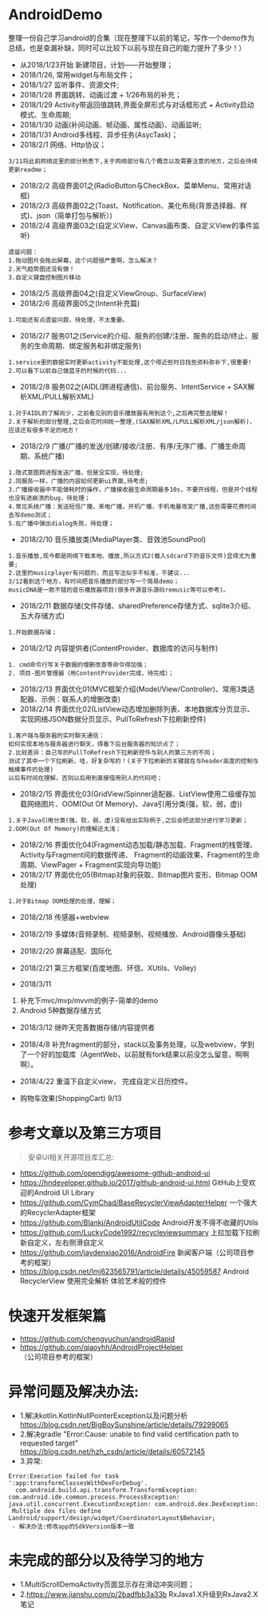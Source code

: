 # AndroidDemo
整理一份自己学习android的合集（现在整理下以前的笔记，写作一个demo作为总结，也是查漏补缺，同时可以比较下以前与现在自己的能力提升了多少！）
- 从2018/1/23开始  新建项目，计划——开始整理；
- 2018/1/26, 常用widget与布局文件；
- 2018/1/27 监听事件、资源文件;
- 2018/1/28 界面跳转、动画过渡 + 1/26布局的补充；
- 2018/1/29 Activity带返回值跳转,界面全屏形式与对话框形式 + Activity启动模式、生命周期;
- 2018/1/30 动画(补间动画、帧动画、属性动画)、动画监听;
- 2018/1/31 Android多线程、异步任务(AsycTask)；
- 2018/2/1 网络、Http协议；
```
3/11将此前网络这里的部分熟悉下,关于网络部分有几个概念以及需要注意的地方，之后会持续更新readme；
```
- 2018/2/2 高级界面01之(RadioButton与CheckBox、菜单Menu、常用对话框)
- 2018/2/3 高级界面02之(Toast、Notification、美化布局(背景选择器、样式)、json（简单打包与解析）)
- 2018/2/4 高级界面03之(自定义View、Canvas画布类、自定义View的事件监听)
```
遗留问题：
1.拖动图片会拖出屏幕，这个问题很严重啊，怎么解决？
2.天气趋势图还没有做！
3.自定义键盘控制图片移动
```
- 2018/2/5 高级界面04之(自定义ViewGroup、SurfaceView)
- 2018/2/6 高级界面05之(Intent补充篇)
```
1.可能还有点遗留问题，待处理，不太重要。
```
- 2018/2/7 服务01之(Service的介绍、服务的创建/注册、服务的启动/终止、服务的生命周期、绑定服务和非绑定服务)
```
1.service里的数据实时更新activity不能处理,这个得近些时日找些资料弥补下,很重要!
2.可以看下以前自己做蓝牙的时候的代码...
```
- 2018/2/8 服务02之(AIDL(跨进程通信)、前台服务、IntentService + SAX解析XML/PULL解析XML)
```
1.对于AIDL的了解尚少，之前看见别的音乐播放器有用到这个,之后再完整去理解！
2.关于解析的部分整理,之后会花时间统一整理,(SAX解析XML/LPULL解析XML/json解析)，应该还有很多不足的地方！
```
- 2018/2/9 广播(广播的发送/创建/接收/注册、有序/无序广播、广播生命周期、系统广播)
```
1.隐式意图跨进程发送广播，但是没实现，待处理;
2.同服务一样，广播的内容如何更新ui界面,待考虑;
3.广播接收器中不能做耗时的操作，广播接收器生命周期最多10s，不要开线程，但是开个线程也没有进崩溃的bug，待处理；
4.常见系统广播：发送短信广播，来电广播，开机广播，手机电量改变广播,这些需要花费时间去写demo测试；
5.在广播中弹出dialog失败，待处理；
```
- 2018/2/10 音乐播放类(MediaPlayer类、音效池SoundPool)
```
1.音乐播放,现今都是网络下载本地、播放,所以方式2(载入sdcard下的音乐文件)显得尤为重要;
2.这里的musicplayer有问题的，而且写法似乎不标准，不建议...
3/12看到这个地方，有时间把音乐播放的部分写一个简易demo；
musicDNA是一款不错的音乐播放器项目(很多开源音乐源码remusic等可以参考)。
```
- 2018/2/11 数据存储(文件存储、sharedPreference存储方式、sqlite3介绍、五大存储方式)
```
1.开始数据存储；
```
- 2018/2/12 内容提供者(ContentProvider、数据库的访问与制作)
```
1. cmd命令行写关于数据的增删改查等命令得加强；
2. 项目-图片管理器（用ContentProvider完成，待完成）；

```
- 2018/2/13 界面优化01(MVC框架介绍(Model/View/Controller)、常用3类适配器、示例：联系人的增删改查)
- 2018/2/14 界面优化02(ListView动态增加删除列表、本地数据库分页显示、实现网络JSON数据分页显示、PullToRefresh下拉刷新控件)
```
1.客户端与服务器的实时聊天通信：
如何实现本地与服务器进行聊天，得看下后台服务器的知识点了；
2.比较差异：自己写的PullToRefresh下拉刷新控件与别人的第三方的不同；
测试了其中一个下拉刷新，哇，好复杂写的！(关于下拉刷新的关键就在与header高度的控制与触摸事件的处理)
以后有时间在理解，否则以后用到直接借用别人的代码吧；
```
- 2018/2/15 界面优化03(GridView/Spinner适配器、ListView使用二级缓存加载网络图片、OOM(Out Of Memory)、Java引用分类(强，软，弱，虚))
```
1.关于Java引用分类(强，软，弱，虚)没有给出实际例子,之后会把这部分进行学习更新；
2.OOM(Out Of Memory)的理解还太浅；
```
- 2018/2/16 界面优化04(Fragment动态加载/静态加载、Fragment的栈管理、Activity与Fragment间的数据传递、
Fragment的动画效果、Fragment的生命周期、ViewPager + Fragment实现向导功能)
- 2018/2/17 界面优化05(Bitmap对象的获取、Bitmap图片变形、Bitmap OOM处理)
```
1.对于Bitmap OOM处理的处理，理解；
```
- 2018/2/18 传感器+webview
- 2018/2/19 多媒体(音频录制、视频录制、视频播放、Android摄像头基础)
- 2018/2/20 屏幕适配、国际化
- 2018/2/21 第三方框架(百度地图、环信、XUtils、Volley)

- 2018/3/11
1. 补充下mvc/mvp/mvvm的例子-简单的demo
2. Android 5种数据存储方式

- 2018/3/12 继昨天完善数据存储/内容提供者
- 2018/4/8  补充fragment的部分，stack以及事务处理，以及webview，学到了一个好的加载库（AgentWeb，以前就有fork结果以前没怎么留意，啊啊啊）。

- 2018/4/22 重温下自定义view， 完成自定义日历控件。

- 购物车效果(ShoppingCart) 9/13



# 参考文章以及第三方项目
> 安卓UI相关开源项目库汇总:
- https://github.com/opendigg/awesome-github-android-ui 
- https://hndeveloper.github.io/2017/github-android-ui.html GitHub上受欢迎的Android UI Library
- https://github.com/CymChad/BaseRecyclerViewAdapterHelper 一个强大的RecyclerAdapter框架
- https://github.com/Blankj/AndroidUtilCode Android开发不得不收藏的Utils
- https://github.com/LuckyCode1992/recycleviewsummary 上拉加载下拉刷新自定义，左右侧滑自定义
- https://github.com/jaydenxiao2016/AndroidFire 新闻客户端（公司项目参考的框架）
- https://blog.csdn.net/lmj623565791/article/details/45059587 Android RecyclerView 使用完全解析 体验艺术般的控件


# 快速开发框架篇
- https://github.com/chengyuchun/androidRapid
- https://github.com/qiaoyhh/AndroidProjectHelper （公司项目参考的框架）

# 异常问题及解决办法:
- 1.解决kotlin.KotlinNullPointerException以及问题分析 https://blog.csdn.net/BigBoySunshine/article/details/79299065 
- 2.解决gradle "Error:Cause: unable to find valid certification path to requested target" https://blog.csdn.net/hzh_csdn/article/details/60572145
- 3.异常:
```
Error:Execution failed for task ':app:transformClassesWithDexForDebug'.
  com.android.build.api.transform.TransformException: com.android.ide.common.process.ProcessException: java.util.concurrent.ExecutionException: com.android.dex.DexException:
 Multiple dex files define Landroid/support/design/widget/CoordinatorLayout$Behavior;
 - 解决办法:修改app的SdkVersion版本一致
 ```


# 未完成的部分以及待学习的地方
- 1.MultiScrollDemoActivity页面显示存在滑动冲突问题；
- 2.https://www.jianshu.com/p/2badfbb3a33b RxJava1.X升级到RxJava2.X笔记


